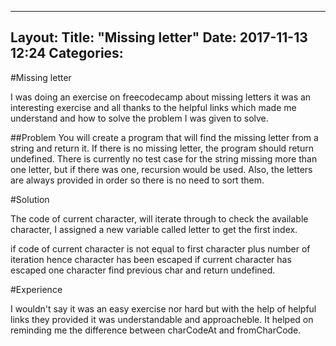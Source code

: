 
---
Layout: 
Title:  "Missing letter"
Date:   2017-11-13 12:24
Categories: 
---

#Missing letter

I was doing an exercise on freecodecamp about missing letters it was an interesting exercise and all thanks to the helpful links which made me understand and how to solve the problem I was given to solve.

##Problem
You will create a program that will find the missing letter from a string and return it. If there is no missing letter, the program should return undefined. There is currently no test case for the string missing more than one letter, but if there was one, recursion would be used. Also, the letters are always provided in order so there is no need to sort them.

#Solution

The code of current character, will iterate through to check the available character, I assigned a new variable called letter to get the first index.

if code of current character is not equal to first character plus number of iteration hence character has been escaped 
if current character has escaped one character find previous char and return undefined.

#Experience

I wouldn't say it was an easy exercise nor hard but with the help of helpful links they provided it was understandable and approacheble. It helped on reminding me the difference between charCodeAt and fromCharCode.

